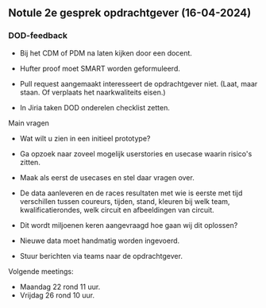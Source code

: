 ## Notule 2e gesprek opdrachtgever (16-04-2024)

### DOD-feedback
- Bij het CDM of PDM na laten kijken door een docent.
- Hufter proof moet SMART worden geformuleerd.
- Pull request aangemaakt interesseert de opdrachtgever niet. (Laat, maar staan. Of verplaats het naarkwaliteits eisen.)

- In Jiria taken DOD onderelen checklist zetten.




Main vragen
- Wat wilt u zien in een initieel prototype?
- Ga opzoek naar zoveel mogelijk userstories en usecase waarin risico's zitten.
- Maak als eerst de usecases en stel daar vragen over.
- De data aanleveren en de races resultaten met wie is eerste met tijd verschillen tussen coureurs, tijden, stand, kleuren bij welk team, kwalificatierondes, welk circuit en afbeeldingen van circuit.
- Dit wordt miljoenen keren aangevraagd hoe gaan wij dit oplossen?



- Nieuwe data moet handmatig worden ingevoerd.
- Stuur berichten via teams naar de opdrachtgever.

Volgende meetings:
- Maandag 22 rond 11 uur.
- Vrijdag 26 rond 10 uur.
